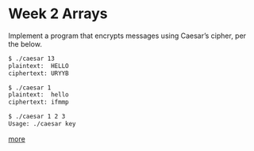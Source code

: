 # Week 2 Arrays 
Implement a program that encrypts messages using Caesar’s cipher, per the below.
```bash
$ ./caesar 13
plaintext:  HELLO
ciphertext: URYYB
```
```bash
$ ./caesar 1
plaintext:  hello
ciphertext: ifmmp
```
```bash
$ ./caesar 1 2 3
Usage: ./caesar key
```

[more](https://cs50.harvard.edu/x/2020/psets/2/caesar/#:~:text=$%20./caesar%2013%0D%0Aplaintext:%20%20HELLO%0D%0Aciphertext:%20URYYB)
